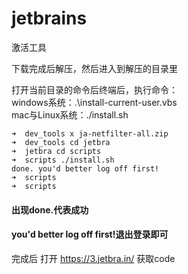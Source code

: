# jetbrains

激活工具



下载完成后解压，然后进入到解压的目录里

 

打开当前目录的命令后终端后，执行命令：  
windows系统：.\install-current-user.vbs  
mac与Linux系统：./install.sh

```text 
➜  dev_tools x ja-netfilter-all.zip                  
➜  dev_tools cd jetbra              
➜  jetbra cd scripts
➜  scripts ./install.sh
done. you'd better log off first!
➜  scripts
➜  scripts
```

#### 出现done.代表成功  
#### you'd better log off first!退出登录即可

完成后 打开 https://3.jetbra.in/ 获取code
 
